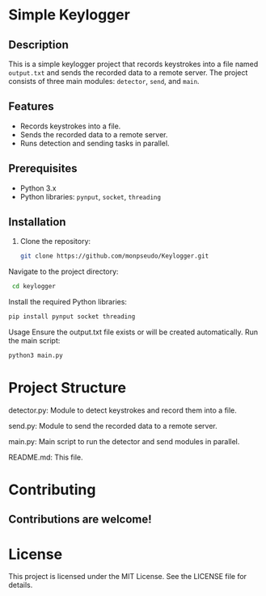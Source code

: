  # Simple Keylogger

## Description

This is a simple keylogger project that records keystrokes into a file named `output.txt` and sends the recorded data to a remote server. The project consists of three main modules: `detector`, `send`, and `main`.

## Features

- Records keystrokes into a file.
- Sends the recorded data to a remote server.
- Runs detection and sending tasks in parallel.

## Prerequisites

- Python 3.x
- Python libraries: `pynput`, `socket`, `threading`

## Installation

1. Clone the repository:
   ```sh
   git clone https://github.com/monpseudo/Keylogger.git
   ```

Navigate to the project directory:

   ```sh
	cd keylogger
   ```

Install the required Python libraries:

   ```sh
  pip install pynput socket threading
   ```

Usage
Ensure the output.txt file exists or will be created automatically.
Run the main script:
   ```sh
  python3 main.py
   ```

# Project Structure
detector.py: Module to detect keystrokes and record them into a file.

send.py: Module to send the recorded data to a remote server.

main.py: Main script to run the detector and send modules in parallel.

README.md: This file.

#  Contributing
## Contributions are welcome!

# License
This project is licensed under the MIT License. See the LICENSE file for details.


